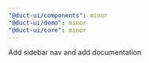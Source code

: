 ```yaml
---
"@duct-ui/components": minor
"@duct-ui/demo": minor
"@duct-ui/core": minor
---
```


Add sidebar nav and add documentation
